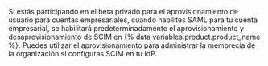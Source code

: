 Si estás participando en el beta privado para el aprovisionamiento de usuario para cuentas empresariales, cuando habilites SAML para tu cuenta empresarial, se habilitará predeterminadamente el aprovisionamiento y desaprovisionamiento de SCIM en {% data variables.product.product_name %}. Puedes utilizar el aprovisionamiento para administrar la membrecía de la organización si configuras SCIM en tu IdP.
